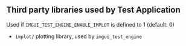 ## Third party libraries used by Test Application

Used if `IMGUI_TEST_ENGINE_ENABLE_IMPLOT` is defined to 1 (default: 0)
- `implot/` plotting library, used by `imgui_test_engine`

